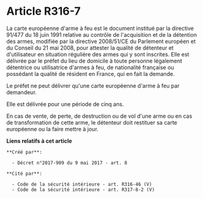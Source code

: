 # Article R316-7

La carte européenne d'arme à feu est le document institué par la directive 91/477 du 18 juin 1991 relative au contrôle de
l'acquisition et de la détention des armes, modifiée par la directive 2008/51/CE du Parlement européen et du Conseil du 21
mai 2008, pour attester la qualité de détenteur et d'utilisateur en situation régulière des armes qui y sont inscrites. Elle
est délivrée par le préfet du lieu de domicile à toute personne légalement détentrice ou utilisatrice d'armes à feu, de
nationalité française ou possédant la qualité de résident en France, qui en fait la demande.

Le préfet ne peut délivrer qu'une carte européenne d'arme à feu par demandeur.

Elle est délivrée pour une période de cinq ans.

En cas de vente, de perte, de destruction ou de vol d'une arme ou en cas de transformation de cette arme, le détenteur doit
restituer sa carte européenne ou la faire mettre à jour.

**Liens relatifs à cet article**

	**Créé par**:

	  - Décret n°2017-909 du 9 mai 2017 - art. 8

	**Cité par**:

	  - Code de la sécurité intérieure - art. R316-46 (V)
	  - Code de la sécurité intérieure - art. R317-8-2 (V)
